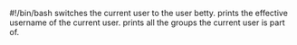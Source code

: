 #!/bin/bash
switches the current user to the user betty.
prints the effective username of the current user.
prints all the groups the current user is part of.
